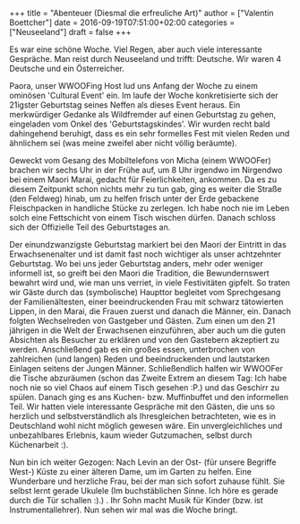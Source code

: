 +++
title = "Abenteuer (Diesmal die erfreuliche Art)"
author = ["Valentin Boettcher"]
date = 2016-09-19T07:51:00+02:00
categories = ["Neuseeland"]
draft = false
+++

Es war eine schöne Woche. Viel Regen, aber auch viele interessante
Gespräche. Man reist durch Neuseeland und trifft: Deutsche. Wir waren
4 Deutsche und ein Österreicher.

Paora, unser WWOOFing Host lud uns Anfang der Woche zu einem ominösen
'Cultural Event' ein. Im laufe der Woche konkretisierte sich der
21igster Geburtstag seines Neffen als dieses Event heraus. Ein
merkwürdiger Gedanke als Wildfremder auf einen Geburtstag zu gehen,
eingeladen vom Onkel des 'Geburtstagskindes'. Wir wurden recht bald
dahingehend beruhigt, dass es ein sehr formelles Fest mit vielen Reden
und ähnlichem sei (was meine zweifel aber nicht völlig beräumte).

Geweckt vom Gesang des Mobiltelefons von Micha (einem WWOOFer) brachen
wir sechs Uhr in der Frühe auf, um 8 Uhr irgendwo im Nirgendwo bei
einem Maori Marai, gedacht für Feierlichkeiten, ankommen. Da es zu
diesem Zeitpunkt schon nichts mehr zu tun gab, ging es weiter die
Straße (den Feldweg) hinab, um zu helfen frisch unter der Erde
gebackene Fleischpacken in handliche Stücke zu zerlegen. Ich habe noch
nie im Leben solch eine Fettschicht von einem Tisch wischen
dürfen. Danach schloss sich der Offizielle Teil des Geburtstages an.

Der einundzwanzigste Geburtstag markiert bei den Maori der Eintritt in
das Erwachsenenalter und ist damit fast noch wichtiger als unser
achtzehnter Geburtstag. Wo bei uns jeder Geburtstag anders, mehr oder
weniger informell ist, so greift bei den Maori die Tradition, die
Bewundernswert bewahrt wird und, wie man uns verriet, in viele
Festivitäten gipfelt. So traten wir Gäste durch das (symbolische)
Haupttor begleitet vom Sprechgesang der Familienältesten, einer
beeindruckenden Frau mit schwarz tätowierten Lippen, in den Marai, die
Frauen zuerst und danach die Männer, ein. Danach folgten Wechselreden
von Gastgeber und Gästen. Zum einen um den 21 jährigen in die Welt der
Erwachsenen einzuführen, aber auch um die guten Absichten als Besucher
zu erklären und von den Gastebern akzeptiert zu werden. Anschließend
gab es ein großes essen, unterbrochen von zahlreichen (und langen)
Reden und beeindruckenden und lautstarken Einlagen seitens der Jungen
Männer. Schließendlich halfen wir WWOOFer die Tische abzuräumen (schon
das Zweite Extrem an diesem Tag: Ich habe noch nie so viel Chaos auf
einem Tisch gesehen :P.) und das Geschirr zu spülen. Danach ging es
ans Kuchen- bzw. Muffinbuffet und den informellen Teil. Wir hatten
viele interessante Gespräche mit den Gästen, die uns so herzlich und
selbstverständlich als Ihresgleichen betrachteten, wie es in
Deutschland wohl nicht möglich gewesen wäre. Ein unvergleichliches und
unbezahlbares Erlebnis, kaum wieder Gutzumachen, selbst durch
Küchenarbeit :).

Nun bin ich weiter Gezogen: Nach Levin an der Ost- (für unsere
Begriffe West-) Küste zu einer älteren Dame, um im Garten zu
helfen. Eine Wunderbare und herzliche Frau, bei der man sich sofort
zuhause fühlt. Sie selbst lernt gerade Ukulele (Im buchstäblichen
Sinne. Ich höre es gerade durch die Tür schallen :).) . Ihr Sohn macht
Musik für Kinder (bzw. ist Instrumentallehrer).  Nun sehen wir mal was
die Woche bringt.